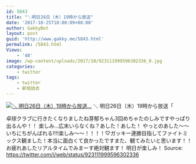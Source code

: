```yaml
---
id: 5843
title: "＼明日26日（木）19時から放送"
date: '2017-10-25T18:00:09+08:00'
author: GakkyBot
layout: post
guid: 'http://www.gakky.me/5843.html'
permalink: /5843.html
Views:
    - '48'
image: /wp-content/uploads/2017/10/923111999596302336_0.jpg
categories:
    - twitter
tags:
    - twitter
    - 新垣结衣
---
```


[![＼
明日26日（木）19時から放送...](http://www.yui-aragaki.org/wp-content/uploads/2017/10/923111999596302336_0.jpg)](http://www.yui-aragaki.org/wp-content/uploads/2017/10/923111999596302336_0.jpg)
＼
明日26日（木）19時から放送「

卓球クラブに行きたくなりましたね芽郁ちゃん3回めちゃたのしみですやっぱり出るんや！！
楽しみ…広末いらなくね？あした！あした！
やっとのあした〜〜
いちにちがんばれる!!!!楽しみ〜〜！！！！♡ガッキー連勝目指してファイトミックス観ました！本当に面白くて良かったですまた、観てみたいと思います！！お疲れあしたリアルタイムでみまーす絶対観ます！ 明日が楽しみ！
Source: <https://twitter.com/i/web/status/923111999596302336>
